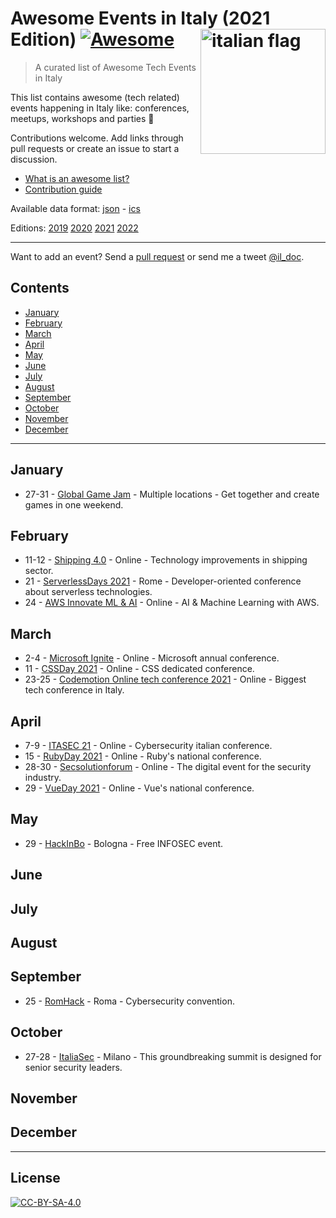# Awesome Events in Italy (2021 Edition) [![Awesome](https://awesome.re/badge.svg)](https://awesome.re) [<img src="https://upload.wikimedia.org/wikipedia/en/thumb/0/03/Flag_of_Italy.svg/1200px-Flag_of_Italy.svg.png" width="200" align="right" alt="italian flag">](https://github.com/ildoc/awesome-italy-events#readme)

> A curated list of Awesome Tech Events in Italy

This list contains awesome (tech related) events happening in Italy like: conferences, meetups, workshops and parties 🎉 

Contributions welcome. Add links through pull requests or create an issue to start a discussion.
- [What is an awesome list?](https://github.com/sindresorhus/awesome)
- [Contribution guide](contributing.md)

Available data format: [json](data/2021.json) - [ics](data/2021.ics)

Editions: [2019](archive/2019.md) [2020](archive/2020.md) [2021](README.md) [2022](2022.md)

---

Want to add an event? Send a [pull request](contributing.md) or send me a tweet [@il_doc](https://twitter.com/il_doc).

## Contents
- [January](#january)
- [February](#february)
- [March](#march)
- [April](#april)
- [May](#may)
- [June](#june)
- [July](#july)
- [August](#august)
- [September](#september)
- [October](#october)
- [November](#november)
- [December](#december)

---

## January
- 27-31 - [Global Game Jam](https://globalgamejam.org/) - Multiple locations - Get together and create games in one weekend.

## February
- 11-12 - [Shipping 4.0](https://shipping-40.sharevent.it/) - Online - Technology improvements in shipping sector.
- 21 - [ServerlessDays 2021](https://rome.serverlessdays.io/) - Rome - Developer-oriented conference about serverless technologies.
- 24 - [AWS Innovate ML & AI](https://aws.amazon.com/events/aws-innovate/machine-learning/) - Online - AI & Machine Learning with AWS.

## March
- 2-4 - [Microsoft Ignite](https://myignite.microsoft.com/home) - Online - Microsoft annual conference.
- 11 - [CSSDay 2021](https://2021.cssday.it/) - Online - CSS dedicated conference.
- 23-25 - [Codemotion Online tech conference 2021](https://events.codemotion.com/conferences/online/2021/online-tech-conference-italian-edition-spring/) - Online - Biggest tech conference in Italy.

## April
- 7-9 - [ITASEC 21](https://itasec.it/) - Online - Cybersecurity italian conference.
- 15 - [RubyDay 2021](https://2021.rubyday.it/) - Online - Ruby's national conference.
- 28-30 - [Secsolutionforum](https://www.secsolutionforum.it/) - Online - The digital event for the security industry.
- 29 - [VueDay 2021](https://2021.vueday.it/) - Online - Vue's national conference.

## May
- 29 - [HackInBo](https://www.hackinbo.it/) - Bologna - Free INFOSEC event.

## June

## July

## August

## September
- 25 - [RomHack](https://www.romhack.io/) - Roma - Cybersecurity convention.

## October
- 27-28 - [ItaliaSec](https://italy.cyberseries.io/) - Milano - This groundbreaking summit is designed for senior security leaders. 

## November

## December

---

## License
[![CC-BY-SA-4.0](https://upload.wikimedia.org/wikipedia/commons/d/d0/CC-BY-SA_icon.svg)](http://creativecommons.org/licenses/by-sa/4.0/)
